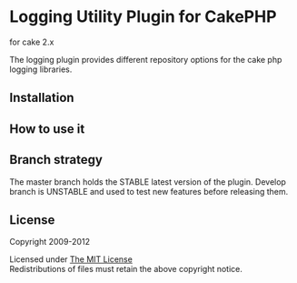# Logging Utility Plugin for CakePHP #

for cake 2.x

The logging plugin provides different repository options for the cake php logging libraries.

## Installation ##

## How to use it ##

## Branch strategy ##

The master branch holds the STABLE latest version of the plugin.
Develop branch is UNSTABLE and used to test new features before releasing them.

## License ##

Copyright 2009-2012

Licensed under [The MIT License](http://www.opensource.org/licenses/mit-license.php)<br/>
Redistributions of files must retain the above copyright notice.